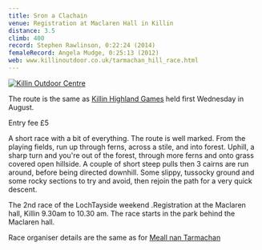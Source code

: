 ```yaml
---
title: Sron a Clachain
venue: Registration at Maclaren Hall in Killin
distance: 3.5
climb: 400
record: Stephen Rawlinson, 0:22:24 (2014)
femaleRecord: Angela Mudge, 0:25:13 (2012)
web: www.killinoutdoor.co.uk/tarmachan_hill_race.html
---
```

[![](http://scottishhillracing.co.uk/Graphics/Ads/Killin-sidebar.jpg "Killin Outdoor Centre")](http://www.killinoutdoor.co.uk/)

The route is the same as [Killin Highland Games](http://www.scottishhillracing.co.uk//RA-0221) held first Wednesday in August.

Entry fee £5

A short race with a bit of everything. The route is well marked. From the playing fields, run up through ferns, across a stile, and into forest. Uphill, a sharp turn and you're out of the forest, through more ferns and onto grass covered open hillside. A couple of short steep pulls then 3 cairns are run around, before being directed downhill. Some slippy, tussocky ground and some rocky sections to try and avoid, then rejoin the path for a very quick descent.

The 2nd race of the LochTayside weekend .Registration at the Maclaren hall, Killin 9.30am to 10.30 am. The race starts in the park behind the Maclaren hall.

Race organiser details are the same as for [Meall nan Tarmachan](http://www.scottishhillracing.co.uk//RA-0246)
